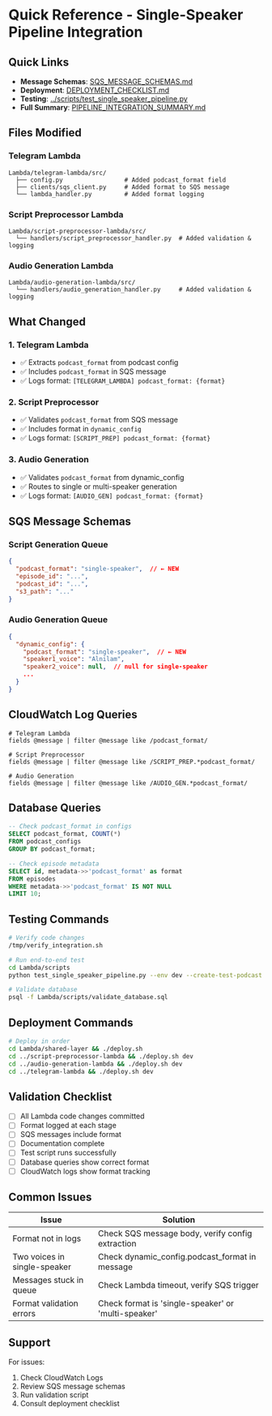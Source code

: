 # Quick Reference - Single-Speaker Pipeline Integration

## Quick Links

- **Message Schemas**: [SQS_MESSAGE_SCHEMAS.md](./SQS_MESSAGE_SCHEMAS.md)
- **Deployment**: [DEPLOYMENT_CHECKLIST.md](./DEPLOYMENT_CHECKLIST.md)
- **Testing**: [../scripts/test_single_speaker_pipeline.py](../scripts/test_single_speaker_pipeline.py)
- **Full Summary**: [PIPELINE_INTEGRATION_SUMMARY.md](./PIPELINE_INTEGRATION_SUMMARY.md)

## Files Modified

### Telegram Lambda
```
Lambda/telegram-lambda/src/
  ├── config.py                 # Added podcast_format field
  ├── clients/sqs_client.py     # Added format to SQS message
  └── lambda_handler.py         # Added format logging
```

### Script Preprocessor Lambda
```
Lambda/script-preprocessor-lambda/src/
  └── handlers/script_preprocessor_handler.py  # Added validation & logging
```

### Audio Generation Lambda
```
Lambda/audio-generation-lambda/src/
  └── handlers/audio_generation_handler.py     # Added validation & logging
```

## What Changed

### 1. Telegram Lambda
- ✅ Extracts `podcast_format` from podcast config
- ✅ Includes `podcast_format` in SQS message
- ✅ Logs format: `[TELEGRAM_LAMBDA] podcast_format: {format}`

### 2. Script Preprocessor
- ✅ Validates `podcast_format` from SQS message
- ✅ Includes format in `dynamic_config`
- ✅ Logs format: `[SCRIPT_PREP] podcast_format: {format}`

### 3. Audio Generation
- ✅ Validates `podcast_format` from dynamic_config
- ✅ Routes to single or multi-speaker generation
- ✅ Logs format: `[AUDIO_GEN] podcast_format: {format}`

## SQS Message Schemas

### Script Generation Queue
```json
{
  "podcast_format": "single-speaker",  // ← NEW
  "episode_id": "...",
  "podcast_id": "...",
  "s3_path": "..."
}
```

### Audio Generation Queue
```json
{
  "dynamic_config": {
    "podcast_format": "single-speaker",  // ← NEW
    "speaker1_voice": "Alnilam",
    "speaker2_voice": null,  // null for single-speaker
    ...
  }
}
```

## CloudWatch Log Queries

```
# Telegram Lambda
fields @message | filter @message like /podcast_format/

# Script Preprocessor
fields @message | filter @message like /SCRIPT_PREP.*podcast_format/

# Audio Generation
fields @message | filter @message like /AUDIO_GEN.*podcast_format/
```

## Database Queries

```sql
-- Check podcast_format in configs
SELECT podcast_format, COUNT(*)
FROM podcast_configs
GROUP BY podcast_format;

-- Check episode metadata
SELECT id, metadata->>'podcast_format' as format
FROM episodes
WHERE metadata->>'podcast_format' IS NOT NULL
LIMIT 10;
```

## Testing Commands

```bash
# Verify code changes
/tmp/verify_integration.sh

# Run end-to-end test
cd Lambda/scripts
python test_single_speaker_pipeline.py --env dev --create-test-podcast

# Validate database
psql -f Lambda/scripts/validate_database.sql
```

## Deployment Commands

```bash
# Deploy in order
cd Lambda/shared-layer && ./deploy.sh
cd ../script-preprocessor-lambda && ./deploy.sh dev
cd ../audio-generation-lambda && ./deploy.sh dev
cd ../telegram-lambda && ./deploy.sh dev
```

## Validation Checklist

- [ ] All Lambda code changes committed
- [ ] Format logged at each stage
- [ ] SQS messages include format
- [ ] Documentation complete
- [ ] Test script runs successfully
- [ ] Database queries show correct format
- [ ] CloudWatch logs show format tracking

## Common Issues

| Issue | Solution |
|-------|----------|
| Format not in logs | Check SQS message body, verify config extraction |
| Two voices in single-speaker | Check dynamic_config.podcast_format in message |
| Messages stuck in queue | Check Lambda timeout, verify SQS trigger |
| Format validation errors | Check format is 'single-speaker' or 'multi-speaker' |

## Support

For issues:
1. Check CloudWatch Logs
2. Review SQS message schemas
3. Run validation script
4. Consult deployment checklist
